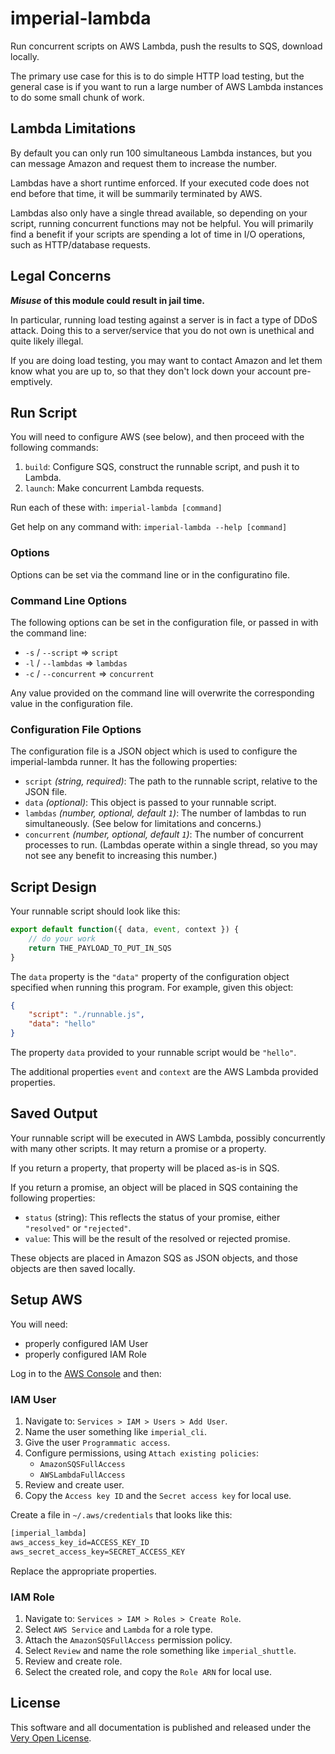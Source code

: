 # imperial-lambda

Run concurrent scripts on AWS Lambda, push the results to SQS, download locally.

The primary use case for this is to do simple HTTP load testing, but
the general case is if you want to run a large number of AWS Lambda
instances to do some small chunk of work.

## Lambda Limitations

By default you can only run 100 simultaneous Lambda instances, but
you can message Amazon and request them to increase the number.

Lambdas have a short runtime enforced. If your executed code does
not end before that time, it will be summarily terminated by AWS.

Lambdas also only have a single thread available, so depending on
your script, running concurrent functions may not be helpful. You
will primarily find a benefit if your scripts are spending a lot
of time in I/O operations, such as HTTP/database requests.

## Legal Concerns

***Misuse* of this module could result in jail time.**

In particular, running load testing against a server is in
fact a type of DDoS attack. Doing this to a server/service
that you do not own is unethical and quite likely illegal.

If you are doing load testing, you may want to contact Amazon
and let them know what you are up to, so that they don't lock
down your account pre-emptively.

## Run Script

You will need to configure AWS (see below), and then proceed
with the following commands:

1. `build`: Configure SQS, construct the runnable script, and
    push it to Lambda.
3. `launch`: Make concurrent Lambda requests.

Run each of these with: `imperial-lambda [command]`

Get help on any command with: `imperial-lambda --help [command]`

### Options

Options can be set via the command line or in the configuratino file.

### Command Line Options

The following options can be set in the configuration file, or passed
in with the command line:

* `-s` / `--script` => `script`
* `-l` / `--lambdas` => `lambdas`
* `-c` / `--concurrent` => `concurrent`

Any value provided on the command line will overwrite the corresponding
value in the configuration file.

### Configuration File Options

The configuration file is a JSON object which is used to configure the
imperial-lambda runner. It has the following properties:

* `script` *(string, required)*: The path to the runnable script, relative
    to the JSON file.
* `data` *(optional)*: This object is passed to your runnable script.
* `lambdas` *(number, optional, default `1`)*: The number of lambdas to
    run simultaneously. (See below for limitations and concerns.)
* `concurrent` *(number, optional, default `1`)*: The number of
    concurrent processes to run. (Lambdas operate within a single thread,
    so you may not see any benefit to increasing this number.)

## Script Design

Your runnable script should look like this:

```js
export default function({ data, event, context }) {
    // do your work
    return THE_PAYLOAD_TO_PUT_IN_SQS
}
```

The `data` property is the `"data"` property of the configuration object
specified when running this program. For example, given this object:

```json
{
    "script": "./runnable.js",
    "data": "hello"
}
```

The property `data` provided to your runnable script would be `"hello"`.

The additional properties `event` and `context` are the AWS Lambda
provided properties.

## Saved Output

Your runnable script will be executed in AWS Lambda, possibly concurrently
with many other scripts. It may return a promise or a property.

If you return a property, that property will be placed as-is in SQS.

If you return a promise, an object will be placed in SQS containing the
following properties:

* `status` (string): This reflects the status of your promise, either
    `"resolved"` or `"rejected"`.
* `value`: This will be the result of the resolved or rejected promise.

These objects are placed in Amazon SQS as JSON objects, and those objects
are then saved locally.

## Setup AWS

You will need:

* properly configured IAM User
* properly configured IAM Role

Log in to the [AWS Console](https://console.aws.amazon.com/) and then:

### IAM User

1. Navigate to: `Services > IAM > Users > Add User`.
2. Name the user something like `imperial_cli`.
3. Give the user `Programmatic access`.
4. Configure permissions, using `Attach existing policies`:
    * `AmazonSQSFullAccess`
    * `AWSLambdaFullAccess`
5. Review and create user.
6. Copy the `Access key ID` and the `Secret access key` for local use.

Create a file in `~/.aws/credentials` that looks like this:

```txt
[imperial_lambda]
aws_access_key_id=ACCESS_KEY_ID
aws_secret_access_key=SECRET_ACCESS_KEY
```

Replace the appropriate properties.

### IAM Role

1. Navigate to: `Services > IAM > Roles > Create Role`.
2. Select `AWS Service` and `Lambda` for a role type.
3. Attach the `AmazonSQSFullAccess` permission policy.
4. Select `Review` and name the role something like `imperial_shuttle`.
5. Review and create role.
6. Select the created role, and copy the `Role ARN` for local use.

## License

This software and all documentation is published and released
under the [Very Open License](http://veryopenlicense.com).
